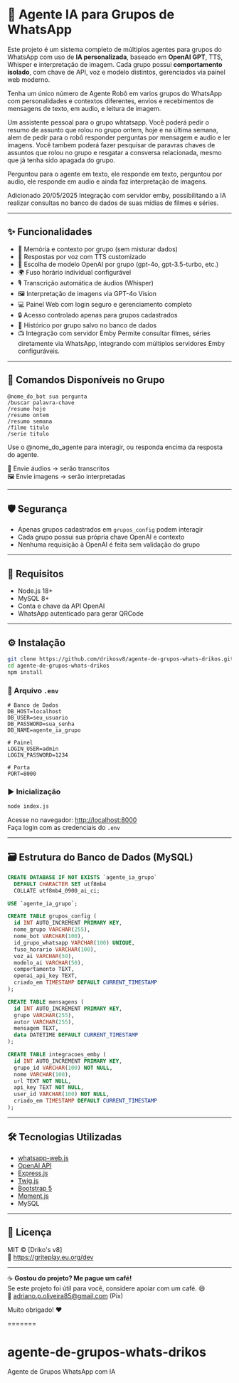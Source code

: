 # 🤖 Agente IA para Grupos de WhatsApp

Este projeto é um sistema completo de múltiplos agentes para grupos do WhatsApp com uso de **IA personalizada**, baseado em **OpenAI GPT**, TTS, Whisper e interpretação de imagem. 
Cada grupo possui **comportamento isolado**, com chave de API, voz e modelo distintos, gerenciados via painel web moderno.

Tenha um único número de Agente Robô em varios grupos do WhatsApp com personalidades e contextos diferentes, envios e recebimentos de mensagens de texto, em audio, e leitura de imagem.

Um assistente pessoal para o grupo whtatsapp.
Você poderá pedir o resumo de assunto que rolou no grupo ontem, hoje e na última semana, alem de pedir para o robô responder perguntas por mensagem e audio e ler imagens.
Você tambem poderá fazer pesquisar de paravras chaves de assuntos que rolou no grupo e resgatar a consversa relacionada, mesmo que já tenha sido apagada do grupo. 

Perguntou para o agente em texto, ele responde em texto, perguntou por audio, ele responde em audio e ainda faz interpretação de imagens. 

Adicionado 20/05/2025 Integração com servidor emby, possibilitando a IA realizar consultas no banco de dados de suas mídias de filmes e séries.

---

## ✨ Funcionalidades

- 🧠 Memória e contexto por grupo (sem misturar dados)
- 📣 Respostas por voz com TTS customizado
- 🤖 Escolha de modelo OpenAI por grupo (gpt-4o, gpt-3.5-turbo, etc.)
- 🌍 Fuso horário individual configurável
- 🎙️ Transcrição automática de áudios (Whisper)
- 🖼️ Interpretação de imagens via GPT-4o Vision
- 💻 Painel Web com login seguro e gerenciamento completo
- 🔒 Acesso controlado apenas para grupos cadastrados
- 🧾 Histórico por grupo salvo no banco de dados
- 📺 Integração com servidor Emby
  Permite consultar filmes, séries diretamente via WhatsApp, integrando com múltiplos servidores Emby configuráveis.

---

## 💬 Comandos Disponíveis no Grupo

```
@nome_do_bot sua pergunta
/buscar palavra-chave
/resumo hoje
/resumo ontem
/resumo semana
/filme titulo
/serie titulo
```
Use o @nome_do_agente para interagir, ou responda encima da resposta do agente.

🎤 Envie áudios → serão transcritos  
🖼️ Envie imagens → serão interpretadas

---

## 🛡️ Segurança

- Apenas grupos cadastrados em `grupos_config` podem interagir
- Cada grupo possui sua própria chave OpenAI e contexto
- Nenhuma requisição à OpenAI é feita sem validação do grupo

---

## 🧩 Requisitos

- Node.js 18+  
- MySQL 8+  
- Conta e chave da API OpenAI  
- WhatsApp autenticado para gerar QRCode

---

## ⚙️ Instalação

```bash
git clone https://github.com/drikosv8/agente-de-grupos-whats-drikos.git
cd agente-de-grupos-whats-drikos
npm install
```

### 📄 Arquivo `.env`

```env
# Banco de Dados
DB_HOST=localhost
DB_USER=seu_usuario
DB_PASSWORD=sua_senha
DB_NAME=agente_ia_grupo

# Painel
LOGIN_USER=admin
LOGIN_PASSWORD=1234

# Porta
PORT=8000
```

### ▶️ Inicialização

```bash
node index.js
```

Acesse no navegador: [http://localhost:8000](http://localhost:8000)  
Faça login com as credenciais do `.env`

---

## 🗃️ Estrutura do Banco de Dados (MySQL)

```sql
CREATE DATABASE IF NOT EXISTS `agente_ia_grupo`
  DEFAULT CHARACTER SET utf8mb4
  COLLATE utf8mb4_0900_ai_ci;

USE `agente_ia_grupo`;

CREATE TABLE grupos_config (
  id INT AUTO_INCREMENT PRIMARY KEY,
  nome_grupo VARCHAR(255),
  nome_bot VARCHAR(100),
  id_grupo_whatsapp VARCHAR(100) UNIQUE,
  fuso_horario VARCHAR(100),
  voz_ai VARCHAR(50),
  modelo_ai VARCHAR(50),
  comportamento TEXT,
  openai_api_key TEXT,
  criado_em TIMESTAMP DEFAULT CURRENT_TIMESTAMP
);

CREATE TABLE mensagens (
  id INT AUTO_INCREMENT PRIMARY KEY,
  grupo VARCHAR(255),
  autor VARCHAR(255),
  mensagem TEXT,
  data DATETIME DEFAULT CURRENT_TIMESTAMP
);

CREATE TABLE integracoes_emby (
  id INT AUTO_INCREMENT PRIMARY KEY,
  grupo_id VARCHAR(100) NOT NULL,
  nome VARCHAR(100),
  url TEXT NOT NULL,
  api_key TEXT NOT NULL,
  user_id VARCHAR(100) NOT NULL,
  criado_em TIMESTAMP DEFAULT CURRENT_TIMESTAMP
);
```

---

## 🛠️ Tecnologias Utilizadas

- [whatsapp-web.js](https://github.com/pedroslopez/whatsapp-web.js)
- [OpenAI API](https://platform.openai.com/docs)
- [Express.js](https://expressjs.com/)
- [Twig.js](https://github.com/twigjs/twig.js)
- [Bootstrap 5](https://getbootstrap.com/)
- [Moment.js](https://momentjs.com/)
- MySQL

---

## 🪪 Licença

MIT © [Driko's v8]  
🔗 https://griteplay.eu.org/dev


---

☕ **Gostou do projeto? Me pague um café!**  
Se este projeto foi útil para você, considere apoiar com um café. 😄  
📩 adriano.p.oliveira85@gmail.com (Pix)

Muito obrigado! ❤️

=======
# agente-de-grupos-whats-drikos
Agente de Grupos WhatsApp com IA
